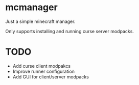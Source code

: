 # mcmanager

Just a simple minecraft manager.

Only supports installing and running curse server modpacks.

# TODO
- Add curse client modpakcs
- Improve runner configuration
- Add GUI for client/server modpacks
